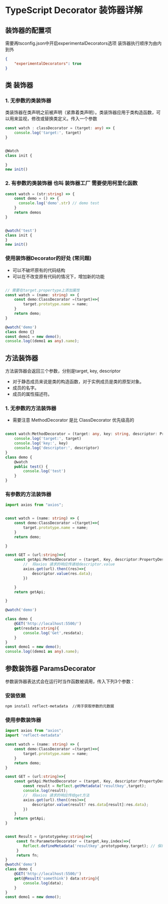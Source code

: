 # TypeScript  Decorator 装饰器详解

## 装饰器的配置项

需要再tsconfig.json中开启experimentalDecorators选项
装饰器执行顺序为由内到外

```json
{
    "experimentalDecorators": true
}
```

## 类 装饰器

### 1. 无参数的类装饰器

类装饰器在类声明之前被声明（紧靠着类声明）。类装饰器应用于类构造函数，可以用来监视，修改或替换类定义。传入一个参数

```ts
const watch : classDecorator = (target: any) => {
    console.log('target:', target)
}


@Watch
class init {
    
}
new init()

```

### 2. 有参数的类装饰器  也叫 装饰器工厂 需要使用柯里化函数

```ts
const watch = (str:string) => {
    const demo = () => {
      console.log('demo'.str) // demo test
    }
    return demos
}


@watch('test')
class init {
}
new init()
```

### 使用装饰器Decorator的好处 (常问题)

- 可以不破坏原有的代码结构
- 可以在不改变原有代码的情况下，增加新的功能

``` ts

// 需要在target.propertype上添加属性
const watch = (name: string) => {
    const demo:ClassDecorator =(target)=>{
        target.prototype.name = name;
    }
    return demo;
}

@watch('demo')
class demo {}
const demo1 = new demo();
console.log((demo1 as any).name); 
```

## 方法装饰器

方法装饰器会返回三个参数，分别是target, key, descriptor

- 对于静态成员来说是类的构造函数，对于实例成员是类的原型对象。
- 成员的名字。
- 成员的属性描述符。

### 1. 无参数的方法装饰器

- 需要注意 MethodDecorator 是比 ClassDecorator 优先级高的

```ts

const watch:MethodDecorator = (target: any, key: string, descriptor: PropertyDescriptor) => {
    console.log('target:', target)
    console.log('key:', key)
    console.log('descriptor:', descriptor)
}
class demo {
    @watch
    public test() {
        console.log('test')
    }
}

```

### 有参数的方法装饰器

```ts
import axios from "axios";


const watch = (name: string) => {
    const demo:ClassDecorator =(target)=>{
        target.prototype.name = name;
    }
    return demo;

}

const GET = (url:string)=>{
    const getApi:MethodDecorator = (target, Key, descriptor:PropertyDescriptor)=>{
        //  将axios 请求的响应传递给descriptor.value
        axios.get(url).then((res)=>{
            descriptor.value(res.data);
        })

    }
    return getApi;

}

@watch('demo')

class demo {
    @GET('http://localhost:5500/')
    get(resdata:string){
        console.log('Get',resdata);
    }
}
const demo1 = new demo();
console.log((demo1 as any).name);
```

## 参数装饰器 ParamsDecorator

参数装饰器表达式会在运行时当作函数被调用，传入下列3个参数：

### 安装依赖

```bash
npm install reflect-metadata  //用于获取参数的元数据
```

### 使用参数装饰器

```ts
import axios from "axios";
import 'reflect-metadata'

const watch = (name: string) => {
    const demo:ClassDecorator =(target)=>{
        target.prototype.name = name;
    }
    return demo;
}

const GET = (url:string)=>{
    const getApi:MethodDecorator = (target, Key, descriptor:PropertyDescriptor)=>{
        const result = Reflect.getMetadata('resultkey',target); 
        console.log(result);
        //  将axios 请求的响应传给get方法
        axios.get(url).then((res)=>{
            descriptor.value(result? res.data[result]:res.data);
        })
    }
    return getApi;
}


const Result = (prototypekey:string)=>{
     const fn:ParameterDecorator = (target,key,index)=>{
        Reflect.defineMetadata('resultkey',prototypekey,target); // 保存参数的元数据 第一个参数是key 第二个参数是value 第三个参数是target
     }
     return fn;
}
@watch('demo')
class demo {
    @GET('http://localhost:5500/')
    get(@Result('somethink') data:string){
        console.log(data);
    }
}
const demo1 = new demo();
```
